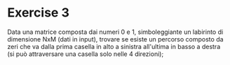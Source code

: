 # Exercise 3
Data una matrice composta dai numeri 0 e 1, simboleggiante un labirinto di dimensione NxM (dati in input), trovare se esiste un percorso composto da zeri che va dalla prima casella in alto a sinistra all'ultima in basso a destra (si può attraversare una casella solo nelle 4 direzioni);


